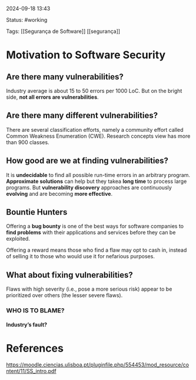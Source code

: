 2024-09-18 13:43

Status: #working 

Tags: [[Segurança de Software]] [[segurança]]

# Motivation to Software Security

## Are there many vulnerabilities?

Industry average is about 15 to 50 errors per 1000 LoC.
But on the bright side, **not all errors are vulnerabilities**.

## Are there many different vulnerabilities?

There are several classification efforts, namely a community effort called Common Weakness Enumeration (CWE). Research concepts view has more than 900 classes.

## How good are we at finding vulnerabilities?

It is **undecidable** to find all possible run-time errors in an arbitrary program.
**Approximate solutions** can help but they takea **long time** to process large programs.
But **vulnerability discovery** approaches are continuously **evolving** and are becoming **more effective**. 

## Bountie Hunters

Offering a **bug bounty** is one of the best ways for software companies to **find problems** with their applications and services before they can be exploited.

Offering a reward means those who find a flaw may opt to cash in, instead of selling it to those who would use it for nefarious purposes.

## What about fixing vulnerabilities?

Flaws with high severity (i.e., pose a more serious risk) appear to be prioritized over others (the lesser severe flaws).

### WHO IS TO BLAME?

#### Industry’s fault?


# References

https://moodle.ciencias.ulisboa.pt/pluginfile.php/554453/mod_resource/content/11/SS_intro.pdf